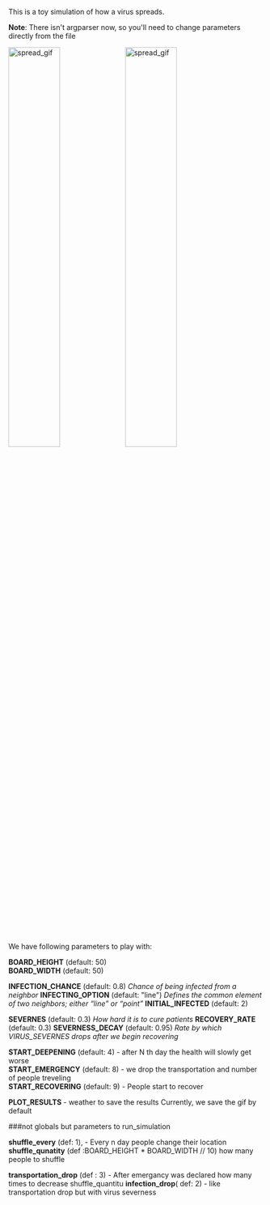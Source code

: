This is a toy simulation of how a virus spreads.

**Note**: There isn't argparser now, so you'll need to change parameters directly from the file


<p float="left">
<img src="https://github.com/HaykTarkhanyan/virus_spread_simulation/blob/master/moviee.gif" alt = "spread_gif" width="45%" height = "45%" >
<img src="https://github.com/HaykTarkhanyan/virus_spread_simulation/blob/master/virus.gif" alt = "spread_gif" width="45%" height = "45%" >
</p>

We have following parameters to play with:

**BOARD_HEIGHT** (default: 50)  
**BOARD_WIDTH** (default: 50)   

**INFECTION_CHANCE** (default: 0.8)
*Chance of being infected from a neighbor*
**INFECTING_OPTION** (default: "line")
*Defines the common element of two neighbors; either “line” or “point”*
**INITIAL_INFECTED** (default: 2)

**SEVERNES**  (default: 0.3)
*How hard it is to cure patients*
**RECOVERY_RATE** (default: 0.3)
**SEVERNESS_DECAY** (default: 0.95)
*Rate by which VIRUS_SEVERNES drops after we begin recovering*

**START_DEEPENING** (default: 4)   -  after N th day the health will slowly get worse       
**START_EMERGENCY** (default: 8)  -  we drop the transportation and number of people treveling              
**START_RECOVERING** (default: 9) -  People start to recover                  

**PLOT_RESULTS** - weather to save the results
Currently, we save the gif by default

###not globals but parameters to run_simulation

**shuffle_every** (def: 1), - Every n day people change their location
**shuffle_qunatity** (def :BOARD_HEIGHT * BOARD_WIDTH // 10) how many people to shuffle

**transportation_drop** (def : 3) - After emergancy was declared how many times
                                to decrease shuffle_quantitu
**infection_drop**( def: 2) - like transportation drop but with virus severness


